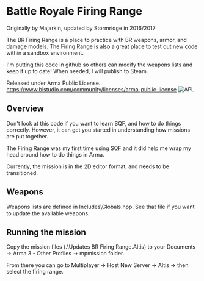 # Battle Royale Firing Range
Originally by Majarkin, updated by Stormridge in 2016/2017

The BR Firing Range is a place to practice with BR weapons, armor, and damage models.  The Firing Range is also a great place to test out new code within a sandbox environment.

I'm putting this code in github so others can modify the weapons lists and keep it up to date!  When needed, I will publish to Steam.

Released under Arma Public License. https://www.bistudio.com/community/licenses/arma-public-license
![APL](https://www.bistudio.com/assets/img/licenses/APL.png)


## Overview
Don't look at this code if you want to learn SQF, and how to do things correctly.  However, it can get you started in understanding how missions are put together.

The Firing Range was my first time using SQF and it did help me wrap my head around how to do things in Arma.

Currently, the mission is in the 2D editor format, and needs to be transitioned.

## Weapons
Weapons lists are defined in Includes\Globals.hpp.   See that file if you want to update the available weapons.

## Running the mission
Copy the mission files (.\Updates BR Firing Range.Altis) to your Documents -> Arma 3 - Other Profiles -> mpmission folder.

From there you can go to Multiplayer -> Host New Server -> Altis -> then select the firing range.
